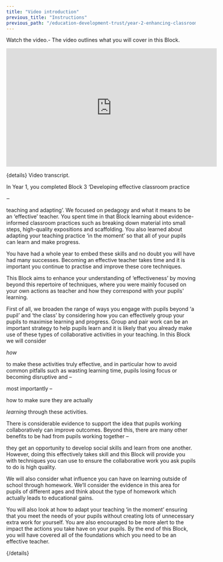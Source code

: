 ```yaml
---
title: "Video introduction"
previous_title: "Instructions"
previous_path: "/education-development-trust/year-2-enhancing-classroom-practice-grouping-and-tailoring/intro-ect-instructions"
---
```


Watch the video.- The video outlines what you will cover in this Block.

<iframe width="560" height="315" src="https://www.youtube.com/embed/RSQBAZygnR4" title="YouTube video player" frameborder="0" allow="accelerometer; autoplay; clipboard-write; encrypted-media; gyroscope; picture-in-picture; web-share" allowfullscreen></iframe>

{details}
Video transcript.


  In Year 1, you completed Block 3 ‘Developing effective classroom practice

‒

  
  teaching and adapting’. We focused on pedagogy and what it means to be an
  ‘effective’ teacher. You spent time in that Block learning about
  evidence-informed classroom practices such as breaking down material into
  small steps, high-quality expositions and scaffolding. You also learned about
  adapting your teaching practice ‘in the moment’ so that all of your pupils can
  learn and make progress.



  You have had a whole year to embed these skills and no doubt you will have had
  many successes. Becoming an effective teacher takes time and it is important
  you continue to practise and improve these core techniques. 



  This Block aims to enhance your understanding of ‘effectiveness’ by moving
  beyond this repertoire of techniques, where you were mainly focused on your
  own actions as teacher and how they correspond with your pupils' learning. 



  First of all, we broaden the range of ways you engage with pupils beyond ‘a
  pupil’ and ‘the class’ by considering how you can effectively group your
  pupils to maximise learning and progress. Group and pair work can be an
  important strategy to help pupils learn and it is likely that you already make
  use of these types of collaborative activities in your teaching. In this Block
  we will consider

<i>
  how
</i>

  
  to make these activities truly effective, and in particular how to avoid
  common pitfalls such as wasting learning time, pupils losing focus or becoming
  disruptive and –
 
  most importantly –
 
  how to make sure they are actually

<i>
  learning
</i>
 through these activities. 


  There is considerable evidence to support the idea that pupils working
  collaboratively can improve outcomes. Beyond this, there are many other
  benefits to be had from pupils working together –
 
  they get an opportunity to develop social skills and learn from one another.
  However, doing this effectively takes skill and this Block will provide you
  with techniques you can use to ensure the collaborative work you ask pupils to
  do is high quality. 



  We will also consider what influence you can have on learning outside of
  school through homework. We’ll consider the evidence in this area for pupils
  of different ages and think about the type of homework which actually leads to
  educational gains. 



  You will also look at how to adapt your teaching ‘in the moment’ ensuring that
  you meet the needs of your pupils without creating lots of unnecessary extra
  work for yourself. You are also encouraged to be more alert to the impact the
  actions you take have on your pupils. By the end of this Block, you will have
  covered all of the foundations which you need to be an effective teacher.

 {/details}

